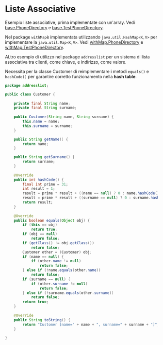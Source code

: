 # Liste Associative

Esempio liste associative, prima implementate con un'array. Vedi [base.PhoneDirectory](./scr/base/PhoneDirectory.java) e [base.TestPhoneDirectory](./scr/base/TestPhoneDirectory.java).

Nel package `withMap`è implementata utilizzando `java.util.HashMap<K,V>` per implementare la `java.util.Map<K,V>`. Vedi [withMap.PhoneDirectory](./scr/withMap/PhoneDirectory.java) e [withMap.TestPhoneDirectory](./scr/withMap/TestPhoneDirectory.java).

ALtro esempio di utilizzo nel package `addresslist` per un sistema di lista associativa tra clienti, come chiave, e indirizzo, come valore.

Necessita per la classe Customer di reimplementare i metodi `equals()` e `hashCode()` per garantire corretto funzionamento  nella **hash table**.

```java
package addresslist;

public class Customer {
	
	private final String name;
	private final String surname;
	
	public Customer(String name, String surname) {
		this.name = name;
		this.surname = surname;
	}

	public String getName() {
		return name;
	}

	public String getSurname() {
		return surname;
	}
    
	@Override
	public int hashCode() {
		final int prime = 31;
		int result = 1;
		result = prime * result + ((name == null) ? 0 : name.hashCode());
		result = prime * result + ((surname == null) ? 0 : surname.hashCode());
		return result;
	}
	
	@Override
	public boolean equals(Object obj) {
		if (this == obj)
			return true;
		if (obj == null)
			return false;
		if (getClass() != obj.getClass())
			return false;
		Customer other = (Customer) obj;
		if (name == null) {
			if (other.name != null)
				return false;
		} else if (!name.equals(other.name))
			return false;
		if (surname == null) {
			if (other.surname != null)
				return false;
		} else if (!surname.equals(other.surname))
			return false;
		return true;
	}
	
	@Override
	public String toString() {
		return "Customer [name=" + name + ", surname=" + surname + "]";
	}
	
}

```





